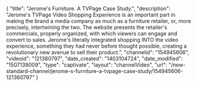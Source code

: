 {
    "title": "Jerome's Furniture. A TVPage Case Study.",
    "description": "Jerome's TVPage Video Shopping Experience is an important part in making the brand a media company as much as a furniture retailer, or, more precisely, intertwining the two. The website presents the retailer's commercials, properly organized, with which viewers can engage and convert to sales. Jerome's literally integrated shopping INTO the video experience, something they had never before thought possible, creating a revolutionary new avenue to sell their product.",
    "channelid": "154945606",
    "videoid": "121360797",
    "date_created": "1403104724",
    "date_modified": "1507139009",
    "type": "captivate",
    "layout": "channelVideo",
    "url": "\/new-standard-channel\/jerome-s-furniture-a-tvpage-case-study\/154945606-121360797"
}